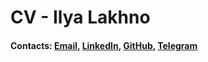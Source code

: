 # CV - Ilya Lakhno

#### Contacts: [Email](mailto:ilyalakhno@gmail.com), [LinkedIn](https://www.linkedin.com/in/ilya-lakhno-931822202/), [GitHub](https://github.com/moxx1234), [Telegram](https://t.me/MOXXSKA)
